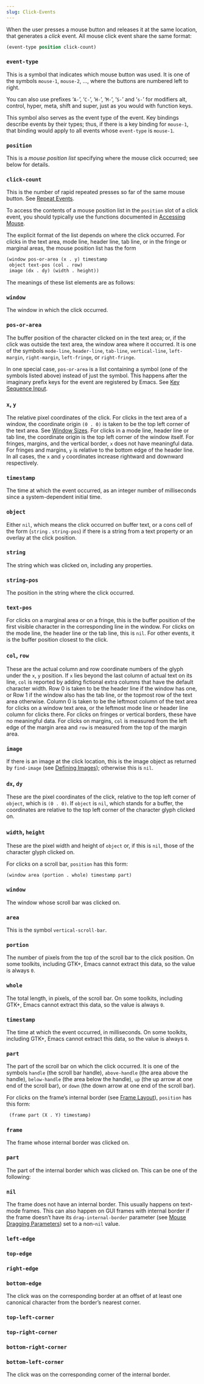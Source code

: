 ```yaml
---
slug: Click-Events
---
```


When the user presses a mouse button and releases it at the same location, that generates a *click* event. All mouse click event share the same format:

```lisp
(event-type position click-count)
```

### `event-type`

This is a symbol that indicates which mouse button was used. It is one of the symbols `mouse-1`, `mouse-2`, …, where the buttons are numbered left to right.

You can also use prefixes ‘`A-`’, ‘`C-`’, ‘`H-`’, ‘`M-`’, ‘`S-`’ and ‘`s-`’ for modifiers alt, control, hyper, meta, shift and super, just as you would with function keys.

This symbol also serves as the event type of the event. Key bindings describe events by their types; thus, if there is a key binding for `mouse-1`, that binding would apply to all events whose `event-type` is `mouse-1`.

### `position`

This is a *mouse position list* specifying where the mouse click occurred; see below for details.

### `click-count`

This is the number of rapid repeated presses so far of the same mouse button. See [Repeat Events](Repeat-Events).

To access the contents of a mouse position list in the `position` slot of a click event, you should typically use the functions documented in [Accessing Mouse](Accessing-Mouse).

The explicit format of the list depends on where the click occurred. For clicks in the text area, mode line, header line, tab line, or in the fringe or marginal areas, the mouse position list has the form

```lisp
(window pos-or-area (x . y) timestamp
 object text-pos (col . row)
 image (dx . dy) (width . height))
```

The meanings of these list elements are as follows:

### `window`

The window in which the click occurred.

### `pos-or-area`

The buffer position of the character clicked on in the text area; or, if the click was outside the text area, the window area where it occurred. It is one of the symbols `mode-line`, `header-line`, `tab-line`, `vertical-line`, `left-margin`, `right-margin`, `left-fringe`, or `right-fringe`.

In one special case, `pos-or-area` is a list containing a symbol (one of the symbols listed above) instead of just the symbol. This happens after the imaginary prefix keys for the event are registered by Emacs. See [Key Sequence Input](Key-Sequence-Input).

### `x`, `y`

The relative pixel coordinates of the click. For clicks in the text area of a window, the coordinate origin `(0 . 0)` is taken to be the top left corner of the text area. See [Window Sizes](Window-Sizes). For clicks in a mode line, header line or tab line, the coordinate origin is the top left corner of the window itself. For fringes, margins, and the vertical border, `x` does not have meaningful data. For fringes and margins, `y` is relative to the bottom edge of the header line. In all cases, the `x` and `y` coordinates increase rightward and downward respectively.

### `timestamp`

The time at which the event occurred, as an integer number of milliseconds since a system-dependent initial time.

### `object`

Either `nil`, which means the click occurred on buffer text, or a cons cell of the form (`string` . `string-pos`)<!-- /@w --> if there is a string from a text property or an overlay at the click position.

### `string`

The string which was clicked on, including any properties.

### `string-pos`

The position in the string where the click occurred.

### `text-pos`

For clicks on a marginal area or on a fringe, this is the buffer position of the first visible character in the corresponding line in the window. For clicks on the mode line, the header line or the tab line, this is `nil`. For other events, it is the buffer position closest to the click.

### `col`, `row`

These are the actual column and row coordinate numbers of the glyph under the `x`, `y` position. If `x` lies beyond the last column of actual text on its line, `col` is reported by adding fictional extra columns that have the default character width. Row 0 is taken to be the header line if the window has one, or Row 1 if the window also has the tab line, or the topmost row of the text area otherwise. Column 0 is taken to be the leftmost column of the text area for clicks on a window text area, or the leftmost mode line or header line column for clicks there. For clicks on fringes or vertical borders, these have no meaningful data. For clicks on margins, `col` is measured from the left edge of the margin area and `row` is measured from the top of the margin area.

### `image`

If there is an image at the click location, this is the image object as returned by `find-image` (see [Defining Images](Defining-Images)); otherwise this is `nil`.

### `dx`, `dy`

These are the pixel coordinates of the click, relative to the top left corner of `object`, which is `(0 . 0)`. If `object` is `nil`, which stands for a buffer, the coordinates are relative to the top left corner of the character glyph clicked on.

### `width`, `height`

These are the pixel width and height of `object` or, if this is `nil`, those of the character glyph clicked on.

For clicks on a scroll bar, `position` has this form:

```lisp
(window area (portion . whole) timestamp part)
```

### `window`

The window whose scroll bar was clicked on.

### `area`

This is the symbol `vertical-scroll-bar`.

### `portion`

The number of pixels from the top of the scroll bar to the click position. On some toolkits, including GTK+, Emacs cannot extract this data, so the value is always `0`.

### `whole`

The total length, in pixels, of the scroll bar. On some toolkits, including GTK+, Emacs cannot extract this data, so the value is always `0`.

### `timestamp`

The time at which the event occurred, in milliseconds. On some toolkits, including GTK+, Emacs cannot extract this data, so the value is always `0`.

### `part`

The part of the scroll bar on which the click occurred. It is one of the symbols `handle` (the scroll bar handle), `above-handle` (the area above the handle), `below-handle` (the area below the handle), `up` (the up arrow at one end of the scroll bar), or `down` (the down arrow at one end of the scroll bar).

For clicks on the frame’s internal border (see [Frame Layout](Frame-Layout)), `position` has this form:

```lisp
 (frame part (X . Y) timestamp)
```

### `frame`

The frame whose internal border was clicked on.

### `part`

The part of the internal border which was clicked on. This can be one of the following:

### `nil`

The frame does not have an internal border. This usually happens on text-mode frames. This can also happen on GUI frames with internal border if the frame doesn’t have its `drag-internal-border` parameter (see [Mouse Dragging Parameters](Mouse-Dragging-Parameters)) set to a non-`nil` value.

### `left-edge`

### `top-edge`

### `right-edge`

### `bottom-edge`

The click was on the corresponding border at an offset of at least one canonical character from the border’s nearest corner.

### `top-left-corner`

### `top-right-corner`

### `bottom-right-corner`

### `bottom-left-corner`

The click was on the corresponding corner of the internal border.
